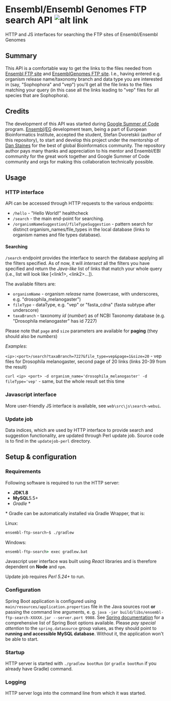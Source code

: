 # Ensembl/Ensembl Genomes FTP search API ![alt link](https://travis-ci.org/stefanches7/ensembl-ftp-search.svg?branch=master)
HTTP and JS interfaces for searching the FTP sites of Ensembl/Ensembl Genomes

Summary
-------
This API is a comfortable way to get the links to the files needed from [Ensembl FTP site] and 
[EnsemblGenomes FTP site]. I.e., having entered e.g. organism release name/taxonomy branch 
and data type you are interested in (say, "Sophophora" and "vep") you'll get all the file links to the files matching 
your query (in this case all the links leading to "vep" files for all species that are Sophophora).

[Ensembl FTP site]: ftp.ensembl.org
[EnsemblGenomes FTP site]: ftp.ensemblgenomes.org

Credits
-------

The development of this API was started during [Google Summer of Code] program. [Ensembl]/[EG] development team, being a part of European Bioinformatics Institute, accepted the student, Stefan Dvoretskii (author of this repository), to start and develop this project under the mentorship of [Dan Staines] for the best of global Bioinformatics community. The repository author pays many thanks and appreciation to his mentor and Ensembl/EBI community for the great work together and Google Summer of Code community and orgs for making this collaboration technically possible.

[Dan Staines]: https://www.ebi.ac.uk/about/people/dan-staines
[Google Summer of Code]: https://summerofcode.withgoogle.com/
[Ensembl]: https://www.ebi.ac.uk/services/teams/ensembl
[EG]: https://www.ebi.ac.uk/services/teams/ensembl-genomes

Usage
-----
### HTTP interface

API can be accessed through HTTP requests to the various endpoints:

* `/hello` - "Hello World!" healthcheck
* `/search` - the main end-point for searching.
* `/organismNameSuggestion`/`/fileTypeSuggestion` - pattern search for distinct organism_names/file_types in the local 
database (links to organism names and file types database).

#### Searching

`/search` endpoint provides the interface to search the database applying all the filters specified. As of now, it will 
_intersect_ all the filters you have specified and return the _Java-like_ list of links that match your whole query (i.e.,
list will look like \[\<link1\>, \<link2\>...\]).

The available filters are:

* `organismName` - organism _release_ name (lowercase, with underscores, e.g. "drosophila_melanogaster")
* `fileType` - dataType, e.g. "vep" or "fasta_cdna" (fasta subtype after underscore)
* `taxaBranch` - taxonomy _id_ (_number_) as of NCBI Taxonomy database (e.g. "Drosophila melanogaster" has id 7227)

Please note that `page` and `size` parameters are available for **paging** (they should also be _numbers_)

_Examples_: 

`<ip>:<port>/search?taxaBranch=7227&file_type=vep&page=1&size=20` - vep files for Drosophila melanogaster, second page
of 20 links (links 20-39 from the result)

`curl <ip> <port> -d organism_name='drosophila_melanogaster' -d fileType='vep'` - same, but the whole result set this time

### Javascript interface

More user-friendly JS interface is available, see `web\src\js\search-webui`.

### Update job

Data indices, which are used by HTTP interface to provide search and suggestion functionality, are updated through Perl update job. Source code is to find in the `updatejob-perl` directory.

## Setup & configuration
### Requirements

Following software is required to run the HTTP server:
* **JDK1.8**
* **MySQL**5.5+
* *Gradle* \*

\* Gradle can be automatically installed via Gradle Wrapper, that is:

Linux: 
```bash
ensembl-ftp-search~$ ./gradlew
```

Windows:
```cmd
ensembl-ftp-search> exec gradlew.bat

```

Javascript user interface was built using *React* libraries and is therefore dependent on **Node** and `npm`.

Update job requires *Perl 5.24+* to run.

### Configuration

Spring Boot application is configured using `main/resources/application.properties` file in the Java sources root **or** passing the command line arguments, e. g. `java -jar build/libs/ensembl-ftp-search-XXXXX.jar --server.port 9988`. See [Spring documentation] for a comprehensive list of Spring Boot options available.
Please _pay special attention_ to the `spring.datasource` group values, as they should point to **running and accessible
MySQL database**. Without it, the application won't be able to start.

[Spring documentation]: https://docs.spring.io/spring-boot/docs/current/reference/html/common-application-properties.html

### Startup

HTTP server is started with `./gradlew bootRun` (or `gradle bootRun` if you already have Gradle) command.

### Logging 

HTTP server logs into the command line from which it was started.
